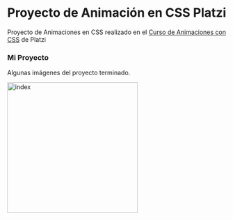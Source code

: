 # Proyecto de Animación en CSS Platzi
Proyecto de Animaciones en CSS realizado en el [Curso de Animaciones con CSS](https://platzi.com/cursos/animaciones-css/) de Platzi

### Mi Proyecto
Algunas imágenes del proyecto terminado.
<div>
  <img src="https://user-images.githubusercontent.com/101021656/174412492-0348dee0-4941-4744-9028-9fb3f0f0a2c6.png" alt="index" width="300"/>
</div>
